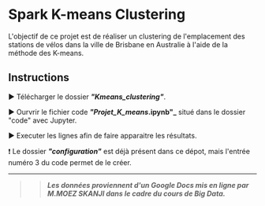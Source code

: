 # Spark K-means Clustering

L'objectif de ce projet est de réaliser un clustering de l'emplacement des stations de vélos dans la ville de Brisbane en Australie à l'aide de la méthode des K-means.

## Instructions

:arrow_forward: Télécharger le dossier **_"Kmeans_clustering"_**.

:arrow_forward: Ourvrir le fichier code **_"Projet_K_means_.ipynb"_** situé dans le dossier "code" avec Jupyter.

:arrow_forward: Executer les lignes afin de faire apparaitre les résultats.

:heavy_exclamation_mark: Le dossier **_"configuration"_** est déjà présent dans ce dépot, mais l'entrée numéro 3 du code permet de le créer.  
  
    
    
***  
  
    
    
>> **_Les données proviennent d'un Google Docs mis en ligne par M.MOEZ SKANJI dans le cadre du cours de Big Data._**
 
